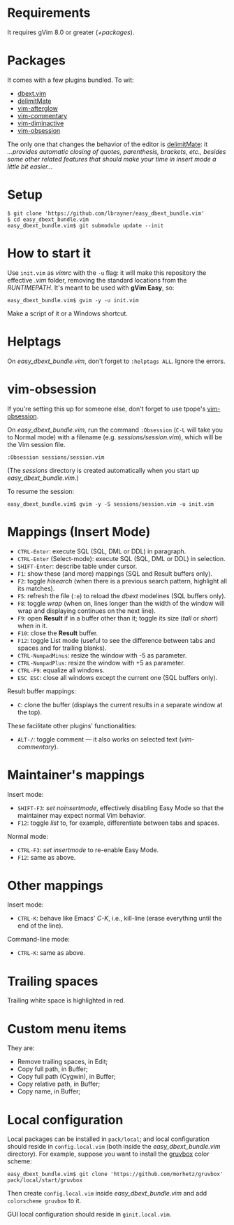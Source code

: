 # Requirements

It requires gVim 8.0 or greater (*+packages*).

# Packages

It comes with a few plugins bundled. To wit:

- [dbext.vim](https://github.com/lbrayner/dbext.vim)
- [delimitMate](https://github.com/Raimondi/delimitMate)
- [vim-afterglow](https://github.com/danilo-augusto/vim-afterglow)
- [vim-commentary](https://github.com/tpope/vim-commentary)
- [vim-diminactive](https://github.com/blueyed/vim-diminactive)
- [vim-obsession](https://github.com/tpope/vim-obsession.git)

The only one that changes the behavior of the editor is
[delimitMate](https://github.com/Raimondi/delimitMate): it *...provides automatic
closing of quotes, parenthesis, brackets, etc., besides some other related
features that should make your time in insert mode a little bit easier...*

# Setup

```
$ git clone 'https://github.com/lbrayner/easy_dbext_bundle.vim'
$ cd easy_dbext_bundle.vim
easy_dbext_bundle.vim$ git submodule update --init
```

# How to start it

Use `init.vim` as *vimrc* with the `-u` flag: it will make this repository the
effective *.vim* folder, removing the standard locations from the *RUNTIMEPATH*.
It's meant to be used with **gVim Easy**, so:

```
easy_dbext_bundle.vim$ gvim -y -u init.vim
```

Make a script of it or a Windows shortcut.

# Helptags

On *easy_dbext_bundle.vim*, don't forget to `:helptags ALL`. Ignore the errors.

# vim-obsession

If you're setting this up for someone else, don't forget to use tpope's
[vim-obsession](https://github.com/tpope/vim-obsession.git).

On *easy_dbext_bundle.vim*, run the command `:Obsession` (`C-L` will take you to
Normal mode) with a filename (e.g. *sessions/session.vim*), which will be the Vim session
file.

```
:Obsession sessions/session.vim
```

(The *sessions* directory is created automatically when you start up
*easy_dbext_bundle.vim*.)

To resume the session:

```
easy_dbext_bundle.vim$ gvim -y -S sessions/session.vim -u init.vim
```

# Mappings (Insert Mode)

- `CTRL-Enter`: execute SQL (SQL, DML or DDL) in paragraph.
- `CTRL-Enter` (Select-mode): execute SQL (SQL, DML or DDL) in selection.
- `SHIFT-Enter`: describe table under cursor.
- `F1`: show these (and more) mappings (SQL and Result buffers only).
- `F2`: toggle *hlsearch* (when there is a previous search pattern, highlight
  all its matches).
- `F5`: refresh the file (`:e`) to reload the *dbext* modelines (SQL buffers
  only).
- `F8`: toggle *wrap* (when on, lines longer than the width of the window will
  wrap and displaying continues on the next line).
- `F9`: open **Result** if in a buffer other than it; toggle its size (*tall* or
  *short*) when in it.
- `F10`: close the **Result** buffer.
- `F12`: toggle List mode (useful to see the difference between tabs and spaces
  and for trailing blanks).
- `CTRL-NumpadMinus`: resize the window with -5 as parameter.
- `CTRL-NumpadPlus`: resize the window with +5 as parameter.
- `CTRL-F9`: equalize all windows.
- `ESC ESC`: close all windows except the current one (SQL buffers only).

Result buffer mappings:

- `C`: clone the buffer (displays the current results in a separate window at
  the top).

These facilitate other plugins' functionalities:

- `ALT-/`: toggle comment — it also works on selected text (*vim-commentary*).

# Maintainer's mappings

Insert mode:

- `SHIFT-F3`: *set noinsertmode*, effectively disabling Easy Mode so that the
  maintainer may expect normal Vim behavior.
- `F12`: toggle *list* to, for example, differentiate between tabs and spaces.

Normal mode:

- `CTRL-F3`: *set insertmode* to re-enable Easy Mode.
- `F12`: same as above.

# Other mappings

Insert mode:

- `CTRL-K`: behave like Emacs' *C-K*, i.e., kill-line (erase everything until the
  end of the line).

Command-line mode:

- `CTRL-K`: same as above.

# Trailing spaces

Trailing white space is highlighted in red.

# Custom menu items

They are:

- Remove trailing spaces, in Edit;
- Copy full path, in Buffer;
- Copy full path (Cygwin), in Buffer;
- Copy relative path, in Buffer;
- Copy name, in Buffer;

# Local configuration

Local packages can be installed in `pack/local`; and local configuration should
reside in `config.local.vim` (both inside the *easy_dbext_bundle.vim*
directory). For example, suppose you want to install the
[gruvbox](https://github.com/morhetz/gruvbox) color scheme:

```
easy_dbext_bundle.vim$ git clone 'https://github.com/morhetz/gruvbox' pack/local/start/gruvbox
```

Then create `config.local.vim` inside *easy_dbext_bundle.vim* and add
`colorscheme gruvbox` to it.

GUI local configuration should reside in `ginit.local.vim`.
